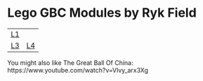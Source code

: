 <a name="README"></a>
# Lego GBC Modules by Ryk Field

<table border=0 columns=2>

<tr border=0>
<td>
<a href="https://github.com/rykfield/REF01-Industrial-Bucket#README">L1</a>
</td>
<td></td>
</tr>

<tr border=0>
<td>
<a href="https://github.com/rykfield/REF03-16x16-Stepper#README">L3</a>
</td>
<td>
<a href="https://github.com/rykfield/REF04-Tumble-Dryer#README">L4</a>
</td>
</tr>

</table>

<P>You might also like The Great Ball Of China: https://www.youtube.com/watch?v=Vlvy_arx3Xg